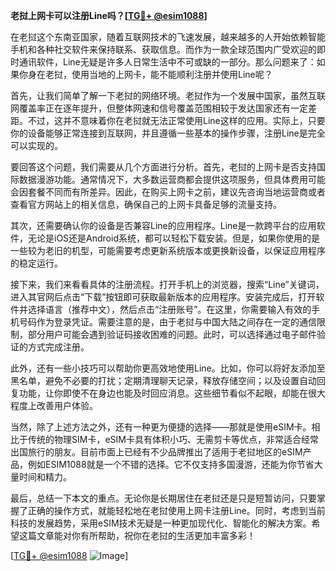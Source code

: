 **老挝上网卡可以注册Line吗？[[TG💪+ @esim1088](https://t.me/s/esim1088)]**

在老挝这个东南亚国家，随着互联网技术的飞速发展，越来越多的人开始依赖智能手机和各种社交软件来保持联系、获取信息。而作为一款全球范围内广受欢迎的即时通讯软件，Line无疑是许多人日常生活中不可或缺的一部分。那么问题来了：如果你身在老挝，使用当地的上网卡，能不能顺利注册并使用Line呢？

首先，让我们简单了解一下老挝的网络环境。老挝作为一个发展中国家，虽然互联网覆盖率正在逐年提升，但整体网速和信号覆盖范围相较于发达国家还有一定差距。不过，这并不意味着你在老挝就无法正常使用Line这样的应用。实际上，只要你的设备能够正常连接到互联网，并且遵循一些基本的操作步骤，注册Line是完全可以实现的。

要回答这个问题，我们需要从几个方面进行分析。首先，老挝的上网卡是否支持国际数据漫游功能。通常情况下，大多数运营商都会提供这项服务，但具体费用可能会因套餐不同而有所差异。因此，在购买上网卡之前，建议先咨询当地运营商或者查看官方网站上的相关信息，确保自己的上网卡具备足够的流量支持。

其次，还需要确认你的设备是否兼容Line的应用程序。Line是一款跨平台的应用软件，无论是iOS还是Android系统，都可以轻松下载安装。但是，如果你使用的是一些较为老旧的机型，可能需要考虑更新系统版本或更换新设备，以保证应用程序的稳定运行。

接下来，我们来看看具体的注册流程。打开手机上的浏览器，搜索“Line”关键词，进入其官网后点击“下载”按钮即可获取最新版本的应用程序。安装完成后，打开软件并选择语言（推荐中文），然后点击“注册账号”。在这里，你需要输入有效的手机号码作为登录凭证。需要注意的是，由于老挝与中国大陆之间存在一定的通信限制，部分用户可能会遇到验证码接收困难的问题。此时，可以选择通过电子邮件验证的方式完成注册。

此外，还有一些小技巧可以帮助你更高效地使用Line。比如，你可以将好友添加至黑名单，避免不必要的打扰；定期清理聊天记录，释放存储空间；以及设置自动回复功能，让你即使不在身边也能及时回应消息。这些细节看似不起眼，却能在很大程度上改善用户体验。

当然，除了上述方法之外，还有一种更为便捷的选择——那就是使用eSIM卡。相比于传统的物理SIM卡，eSIM卡具有体积小巧、无需剪卡等优点，非常适合经常出国旅行的朋友。目前市面上已经有不少品牌推出了适用于老挝地区的eSIM产品，例如ESIM1088就是一个不错的选择。它不仅支持多国漫游，还能为你节省大量时间和精力。

最后，总结一下本文的重点。无论你是长期居住在老挝还是只是短暂访问，只要掌握了正确的操作方式，就能轻松地在老挝使用上网卡注册Line。同时，考虑到当前科技的发展趋势，采用eSIM技术无疑是一种更加现代化、智能化的解决方案。希望这篇文章能对你有所帮助，祝你在老挝的生活更加丰富多彩！

[[TG💪+ @esim1088](https://t.me/s/esim1088) ![Image](https://i.postimg.cc/4NQfJmqS/Snipaste-2025-05-13-00-14-12.png)]